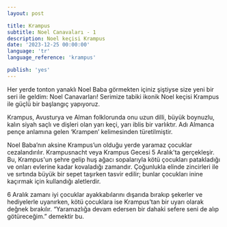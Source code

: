 ```yaml
---
layout: post

title: Krampus
subtitle: Noel Canavaları - 1
description: Noel keçisi Krampus
date: '2023-12-25 00:00:00'
language: 'tr'
language_reference: 'krampus'

publish: 'yes'
---
```


Her yerde tonton yanaklı Noel Baba görmekten içiniz şiştiyse size yeni bir seri ile geldim: Noel Canavarları!
Serimize tabiki ikonik Noel keçisi Krampus ile güçlü bir başlangıç yapıyoruz.

Krampus, Avusturya ve Alman folklorunda onu uzun dilli, büyük boynuzlu, kalın siyah saçlı ve dişleri olan yarı keçi, yarı iblis bir varlıktır.  Adı Almanca pençe anlamına gelen ‘Krampen’ kelimesinden türetilmiştir.

Noel Baba’nın aksine Krampus’un olduğu yerde yaramaz çocuklar cezalandırılır. Krampusnacht veya Krampus Gecesi 5 Aralık'ta gerçekleşir. Bu, Krampus'un şehre gelip huş ağacı sopalarıyla kötü çocukları patakladığı ve onları evlerine kadar kovaladığı zamandır. Çoğunlukla elinde zincirleri ile ve sırtında büyük bir sepet taşırken tasvir edilir; bunlar çocukları inine kaçırmak için kullandığı aletlerdir. 

6 Aralık zamanı iyi çocuklar ayakkabılarını dışarıda bırakıp şekerler ve hediyelerle uyanırken, kötü çocuklara ise Krampus’tan bir uyarı olarak değnek bırakılır. “Yaramazlığa devam edersen bir dahaki sefere seni de alıp götüreceğim.” demektir bu.
